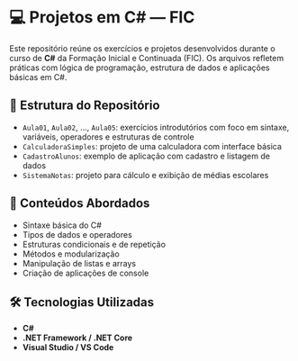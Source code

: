 # 💻 Projetos em C# — FIC

Este repositório reúne os exercícios e projetos desenvolvidos durante o curso de **C#** da Formação Inicial e Continuada (FIC). Os arquivos refletem práticas com lógica de programação, estrutura de dados e aplicações básicas em C#.

## 📁 Estrutura do Repositório

- `Aula01`, `Aula02`, ..., `Aula05`: exercícios introdutórios com foco em sintaxe, variáveis, operadores e estruturas de controle
- `CalculadoraSimples`: projeto de uma calculadora com interface básica
- `CadastroAlunos`: exemplo de aplicação com cadastro e listagem de dados
- `SistemaNotas`: projeto para cálculo e exibição de médias escolares

## 🧠 Conteúdos Abordados

- Sintaxe básica do C#
- Tipos de dados e operadores
- Estruturas condicionais e de repetição
- Métodos e modularização
- Manipulação de listas e arrays
- Criação de aplicações de console

## 🛠️ Tecnologias Utilizadas

- **C#**
- **.NET Framework / .NET Core**
- **Visual Studio / VS Code**
